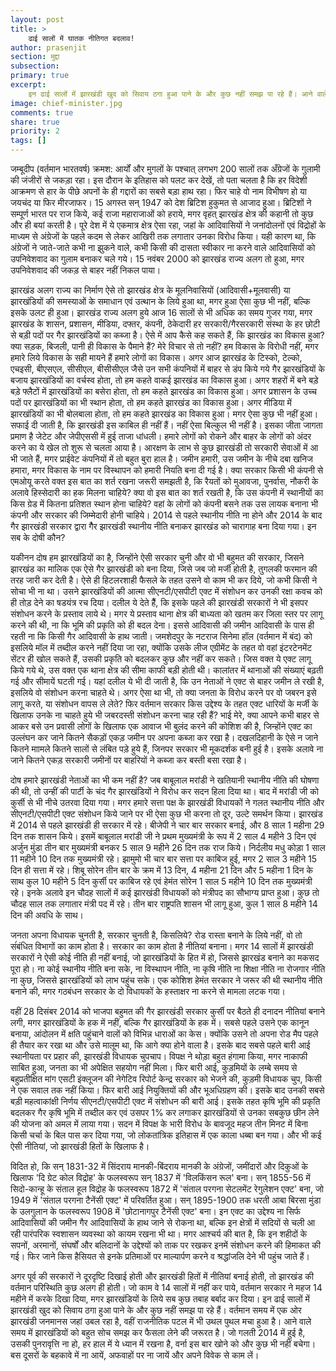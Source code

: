 ```yaml
---
layout: post
title: >
    ढाई सालों में घातक नीतिगत बदलाव!
author: prasenjit
section: मुद्दा
subsection:
primary: true
excerpt:
    इन ढाई सालों में झारखंडी खुद को सिवाय ठगा हुआ पाने के और कुछ नहीं समझ पा रहे हैं। आने वाले समय में झारखंडियों को बहुत सोच समझ कर फैसला लेने की जरूरत है। जो गलती 2014 में हुई है, उसकी पुनरावृत्ति ना हो, हर हाल में ये ध्यान में रखना है, वर्ना इस बार खोने को और कुछ भी नहीं बचेगा।
image: chief-minister.jpg
comments: true
share: true
priority: 2
tags: []
---
```


जम्बूदीप (वर्तमान भारतवर्ष) क्रमश: आर्यों और मुगलों के पश्चात् लगभग 200 सालों तक अँग्रेजों के गुलामी की जंजीरों से जकड़ा रहा। इस दौरान के इतिहास को पलट कर देखें, तो पता चलता है कि हर विदेशी आक्रमण से हार के पीछे अपनों के ही गद्दारों का सबसे बड़ा हाथ रहा। फिर चाहे वो नाम विभीषण हो या जयचंद या फिर मीरजाफर। 15 अगस्त सन् 1947 को देश ब्रिटिश हुकुमत से आजाद हुआ। ब्रिटिशों ने सम्पूर्ण भारत पर राज किये, कई राजा महाराजाओं को हराये, मगर वृहत् झारखंड क्षेत्र की कहानी तो कुछ और ही बयां करती है। पूरे देश में ये एकमात्र क्षेत्र ऐसा रहा, जहां के आदिवासियों ने जनांदोलनों एवं विद्रोहों के माध्यम से अंग्रेजों के पहले कदम से लेकर आखिरी तक लगातार उनका विरोध किया। यही कारण था, कि अंग्रेजों ने जाते-जाते कभी ना झुकने वाले, कभी किसी की दासता स्वीकार ना करने वाले आदिवासियों को उपनिवेशवाद का गुलाम बनाकर चले गये। 15 नवंबर 2000 को झारखंड राज्य अलग तो हुआ, मगर उपनिवेशवाद की जकड़ से बाहर नहीं निकल पाया।

झारखंड अलग राज्य का निर्माण ऐसे तो झारखंड क्षेत्र के मूलनिवासियों (आदिवासी+मूलवासी) या झारखंडियों की समस्याओं के समाधान एवं उत्थान के लिये हुआ था, मगर हुआ ऐसा कुछ भी नहीं, बल्कि इसके उलट ही हुआ। झारखंड राज्य अलग हुये आज 16 सालों से भी अधिक का समय गुजर गया, मगर झारखंड के शासन, प्रशासन, मीडिया, दफ्तर, कंपनी, ठेकेदारी हर सरकारी/गैरसरकारी संस्था के हर छोटी से बड़ी पदों पर गैर झारखंडियों का कब्जा है। ऐसे में आप कैसे कह सकते हैं, कि झारखंड का विकास हुआ? क्या सड़क, बिजली, पानी ही विकास के पैमाने हैं? मेरे विचार से तो नहीं? हम विकास के विरोधी नहीं, मगर हमारे लिये विकास के सही मायने हैं हमारे लोगों का विकास। अगर आज झारखंड के टिस्को, टेल्को, एचइसी, बीएसएल, सीसीएल, बीसीसीएल जैसे उन सभी कंपनियों में बाहर से डंप किये गये गैर झारखंडियों के बजाय झारखंडियों का वर्चस्व होता, तो हम कहते वाकई झारखंड का विकास हुआ। अगर शहरों में बने बड़े बड़े फ्लैटों में झारखंडियों का बसेरा होता, तो हम कहते झारखंड का विकास हुआ। अगर प्रशासन के उच्च पदों पर झारखंडियों का भी स्थान होता, तो हम कहते झारखंड का विकास हुआ। अगर मीडिया में झारखंडियों का भी बोलबाला होता, तो हम कहते झारखंड का विकास हुआ। मगर ऐसा कुछ भी नहीं हुआ। सफाई दी जाती है, कि झारखंडी इस काबिल ही नहीं हैं। नहीं ऐसा बिल्कुल भी नहीं है। इसका जीता जागता प्रमाण है जेटेट और जेपीएससी में हुई ताजा धांधली। हमारे लोगों को रोकने और बाहर के लोगों को अंदर करने का ये खेल तो शुरू से चलता आया है। आरक्षण के लाभ से कुछ झारखंडी तो सरकारी सेवाओं में आ भी जाते हैं, मगर प्राईवेट कंपनियों में तो बहुत बुरा हाल है। जमीन हमारी, उस जमीन के नीचे दबा खनिज हमारा, मगर विकास के नाम पर विस्थापन को हमारी नियति बना दी गई है। क्या सरकार किसी भी कंपनी से एमओयू करते वक्त इस बात का शर्त रखना जरूरी समझती है, कि रैयतों को मुआवजा, पुनर्वास, नौकरी के अलावे हिस्सेदारी का हक मिलना चाहिये? क्या वो इस बात का शर्त रखती है, कि उस कंपनी में स्थानीयों का किस ग्रेड में कितना प्रतिशत स्थान होना चाहिये? वहां के लोगों को कंपनी बसने तक उस लायक बनाना भी कंपनी और सरकार की जिम्मेदारी होनी चाहिये। 2014 से पहले स्थानीय नीति ना होने और 2014 के बाद गैर झारखंडी सरकार द्वारा गैैर झारखंडी स्थानीय नीति बनाकर झारखंड को चारागाह बना दिया गया। इन सब के दोषी कौन?

यकीनन दोष हम झारखंडियों का है, जिन्होंने ऐसी सरकार चुनी और वो भी बहुमत की सरकार, जिसने झारखंड का मालिक एक ऐसे गैर झारखंडी को बना दिया, जिसे जब जो मर्जी होती है, तुगलकी फरमान की तरह जारी कर देती है। ऐसे ही हिटलरशाही फैसले के तहत उसने वो काम भी कर दिये, जो कभी किसी ने सोचा भी ना था। उसने झारखंडियों की आत्मा सीएनटी/एसपीटी एक्ट में संशोधन कर उनकी रक्षा कवच को ही तोड़ देने का षडयंत्र रच दिया। दलील ये देते हैैं, कि इसके पहले की झारखंडी सरकारों ने भी इसपर संशोधन करने के प्रस्ताव लाये थे। मगर ये प्रस्ताव थाना क्षेत्र की बाध्यता को खतम कर जिला स्तर पर लागू करने की थी, ना कि भूमि की प्रकृति को ही बदल देना। इससे आदिवासी की जमीन आदिवासी के पास ही रहती ना कि किसी गैर आदिवासी के हाथ जाती। जमशेदपुर के नटराज सिनेमा हॉल (वर्तमान में बंद) को इसलिये मॉल में तब्दील करने नहीं दिया जा रहा, क्योंकि उसके लीज एग्रीमेंट के तहत वो वहां इंटरटेनमेंट सेंटर ही खोल सकते हैं, उसकी प्रकृति को बदलकर कुछ और नहीं कर सकते। जिस वक्त ये एक्ट लागू किये गये थे, उस वक्त एक थाना क्षेत्र की सीमा काफी बड़ी होती थी। कालांतर में थानाओं की संख्याएं बढ़ती गई और सीमायें घटती गई। यहां दलील ये भी दी जाती है, कि उन नेताओं ने एक्ट से बाहर जमीन ले रखी है, इसलिये वो संशोधन करना चाहते थे। अगर ऐसा था भी, तो क्या जनता के विरोध करने पर वो जबरन इसे लागू करते, या संशोधन वापस ले लेते? फिर वर्तमान सरकार किस उद्देश्य के तहत एक्ट धारियों के मर्जी के खिलाफ उनके ना चाहते हुये भी जबरदस्ती संशोधन करना चाह रही हैं? भाई मेरे, क्या आपने कभी बाहर से आकर बसे उन प्रवासी लोगों के खिलाफ एक आवाज भी बुलंद करने की कोशिश की है, जिन्होंने एक्ट का उल्लंघन कर जाने कितने सैकड़ों एकड़ जमीन पर अपना कब्जा कर रखा है। दखलदिहानी के ऐसे न जाने कितने माामले कितने सालों से लंबित पड़े हुये हैं, जिनपर सरकार भी मूकदर्शक बनी हुई है। इसके अलावे ना जाने कितने एकड़ सरकारी जमीनों पर बाहरियों ने कब्जा कर बस्ती बसा रखा है।

दोष हमारे झारखंडी नेताओं का भी कम नहीं है? जब बाबूलाल मरांडी ने खतियानी स्थानीय नीति की घोषणा की थी, तो उन्हीं की पार्टी के चंद गैर झारखंडियों ने विरोध कर सदन हिला दिया था। बाद में मरांडी जी को कुर्सी से भी नीचे उतरवा दिया गया। मगर हमारे सत्ता पक्ष के झारखंडी विधायकों ने गलत स्थानीय नीति और सीएनटी/एसपीटी एक्ट संशोधन किये जाने पर भी ऐसा कुछ भी करना तो दूर, उल्टे समर्थन किया। झारखंड में 2014 से पहले झारखंडी ही सरकार में रहे। बीजेपी ने चार बार सरकार बनाई, और 8 साल 1 महीना 29 दिन तक शासन किये। इसमें बाबूलाल मरांडी जी ने प्रथम मुख्यमंत्री के रूप में 2 साल 4 महीने 3 दिन एवं अर्जुन मुंडा तीन बार मुख्यमंत्री बनकर 5 साल 9 महीने 26 दिन तक राज किये। निर्दलीय मधु कोड़ा 1 साल 11 महीने 10 दिन तक मुख्यमंत्री रहे। झामुमो भी चार बार सत्ता पर काबिज हुई, मगर 2 साल 3 महीने 15 दिन ही सत्ता में रहे। शिबू सोरेन तीन बार के क्रम में 13 दिन, 4 महीना 21 दिन और 5 महीना 1 दिन के साथ कुल 10 महीने 5 दिन कुर्सी पर काबिज रहे एवं हेमंत सोरेन 1 साल 5 महीने 10 दिन तक मुख्यमंत्री रहे। इनके अलावे इन चौदह सालों में कई झारखंडी विधायकों को मंत्रीपद का सौभाग्य प्राप्त हुआ। कुछ तो चौदह साल तक लगातार मंत्री पद में रहे। तीन बार राष्ट्रपति शासन भी लागू हुआ, कुल 1 साल 8 महीने 14 दिन की अवधि के साथ।

जनता अपना विधायक चुनती है, सरकार चुनती है, किसलिये? रोड रास्ता बनाने के लिये नहीं, वो तो संंबंधित विभागों का काम होता है। सरकार का काम होता है नीतियां बनाना। मगर 14 सालों में झारखंडी सरकारों ने ऐसी कोई नीति ही नहीं बनाई, जो झारखंडियों के हित में हो, जिससे झारखंड बनाने का मकसद पूरा हो। ना कोई स्थानीय नीति बना सके, ना विस्थापन नीति, ना कृषि नीति ना शिक्षा नीति ना रोजगार नीति ना कुछ, जिससे झारखंडियों को लाभ पहुंच सके। एक कोशिश हेमंत सरकार ने जरूर की थी स्थानीय नीति बनाने की, मगर गठबंधन सरकार के दो विधायकों के हस्ताक्षर ना करने से मामला लटक गया।

वहीं 28 दिसंबर 2014 को भाजपा बहुमत की गैर झारखंडी सरकार कुर्सी पर बैठते ही दनादन नीतियां बनाने लगी, मगर झारखंडियों के हक में नहीं, बल्कि गैर झारखंडियों के हक में। सबसे पहले उसने एक कानून बनाया, आंदोलन में क्षति पहुंचाने वालों को विभिन्न धाराओं का केस। क्योंकि उसने तो अपना रोड मैप पहले ही तैयार कर रखा था और उसे मालूम था, कि आगे क्या होने वाला है। इसके बाद सबसे पहले बारी आई स्थानीयता पर प्रहार की, झारखंडी विधायक चुपचाप। विपक्ष ने थोड़ा बहुत हंगामा किया, मगर नाकाफी साबित हुआ, जनता का भी अपेक्षित सहयोग नहीं मिला। फिर बारी आई, कुड़मियों के लम्बे समय से बहुप्रतीक्षित मांग एसटी इंक्लूजन की नेगेटिव रिपोर्ट केन्द्र सरकार को भेजने की, कुड़मी विधायक चुप, किसी ने एक सवाल तक नहीं किया। फिर बारी आई नियुक्तियों की और भूअधिग्रहण की। इसके बाद उनकी सबसे बड़ी महत्वाकांक्षी निर्णय सीएनटी/एसपीटी एक्ट में संशोधन की बारी आई। इसके तहत कृषि भूमि की प्रकृति बदलकर गैर कृषि भूमि में तब्दील कर एवं उसपर 1% कर लगाकर झारखंडियों से उनका सबकुछ छीन लेने की योजना को अमल में लाया गया। सदन में विपक्ष के भारी विरोध के बावजूद महज तीन मिनट में बिना किसी चर्चा के बिल पास कर दिया गया, जो लोकतांत्रिक इतिहास में एक काला धब्बा बन गया। और भी कई ऐसी नीतियां, जो झारखंडी हितों के खिलाफ है।

विदित हो, कि सन् 1831-32 में सिंदराय मानकी-बिंदराय मानकी के अंग्रेजों, जमींदारों और दिकुओं के खिलाफ 'दि ग्रेट कोल विद्रोह' के फलस्वरूप सन् 1837 में 'विलकिंसन रूल' बना। सन् 1855-56 में सिदो-कान्हू के संताल हूल विद्रोह के फलस्वरूप 1872 में 'संताल परगना सेटलमेंट रेगुलेशन एक्ट' बना, जो 1949 में 'संताल परगना टैनेंसी एक्ट' में परिवर्तित हुआ। सन् 1895-1900 तक धरती आबा बिरसा मुंडा के उलगुलान के फलस्वरूप 1908 में 'छोटानागपुर टैनेंसी एक्ट' बना। इन एक्ट का उद्देश्य ना सिर्फ आदिवासियों की जमीन गैर आदिवासियों के हाथ जाने से रोकना था, बल्कि इन क्षेत्रों में सदियों से चली आ रही पारंपरिक स्वशासन व्यवस्था को कायम रखना भी था। मगर आश्चर्य की बात है, कि इन शहीदों के सपनों, अरमानों, संघर्षों और बलिदानों के उद्देश्यों को ताक पर रखकर इनमें संशोधन करने की हिमाकत की गई। फिर जाने किस हैसियत से इनके प्रतिमाओं पर माल्यार्पण करने व श्रद्धांजलि देने भी पहुंच जाते हैं।

अगर पूर्व की सरकारों ने दूरदृष्टि दिखाई होती और झारखंडी हितों में नीतियां बनाई होती, तो झारखंड की वर्तमान परिस्थिति कुछ अलग ही होती। जो काम वे 14 सालों में नहीं कर पाये, वर्तमान सरकार ने महज 14 महीने में करके दिखा दिया, मगर झारखंडियों के लिये सब कुछ तबाह बर्बाद कर दिया। इन ढाई सालों में झारखंडी खुद को सिवाय ठगा हुआ पाने के और कुछ नहीं समझ पा रहे हैं। वर्तमान समय में एक ओर झारखंडी जनमानस जहां उबल रहा है, वहीं राजनीतिक पटल में भी उथल पुथल मचा हुआ है। आने वाले समय में झारखंडियों को बहुत सोच समझ कर फैसला लेने की जरूरत है। जो गलती 2014 में हुई है, उसकी पुनरावृत्ति ना हो, हर हाल में ये ध्यान में रखना है, वर्ना इस बार खोने को और कुछ भी नहीं बचेगा। बस दूसरों के बहकावे में ना आयें, अफवाहों पर ना जायें और अपने विवेक से काम लें।